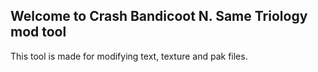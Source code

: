 ## Welcome to Crash Bandicoot N. Same Triology mod tool
This tool is made for modifying text, texture and pak files.
